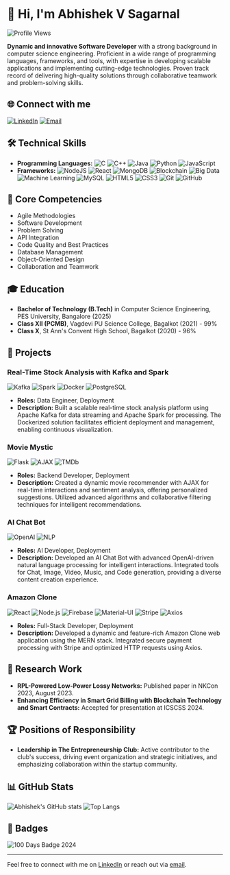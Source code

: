 # 👋 Hi, I'm Abhishek V Sagarnal

![Profile Views](https://komarev.com/ghpvc/?username=AbhishekVSagarnal&color=brightgreen)

**Dynamic and innovative Software Developer** with a strong background in computer science engineering. Proficient in a wide range of programming languages, frameworks, and tools, with expertise in developing scalable applications and implementing cutting-edge technologies. Proven track record of delivering high-quality solutions through collaborative teamwork and problem-solving skills.

## 🌐 Connect with me

[![LinkedIn](https://img.shields.io/badge/LinkedIn-abhishekvsagarnal-blue?style=for-the-badge&logo=linkedin)](https://www.linkedin.com/in/abhishekvsagarnal)
[![Email](https://img.shields.io/badge/Email-sagarnalabhishek@gmail.com-red?style=for-the-badge&logo=gmail)](mailto:sagarnalabhishek@gmail.com)

## 🛠️ Technical Skills

- **Programming Languages:** ![C](https://img.shields.io/badge/C-A8B9CC?style=flat&logo=c&logoColor=white) ![C++](https://img.shields.io/badge/C++-00599C?style=flat&logo=cplusplus&logoColor=white) ![Java](https://img.shields.io/badge/Java-007396?style=flat&logo=java&logoColor=white) ![Python](https://img.shields.io/badge/Python-3776AB?style=flat&logo=python&logoColor=white) ![JavaScript](https://img.shields.io/badge/JavaScript-F7DF1E?style=flat&logo=javascript&logoColor=black)
- **Frameworks:** ![NodeJS](https://img.shields.io/badge/Node.js-339933?style=flat&logo=nodedotjs&logoColor=white) ![React](https://img.shields.io/badge/React-61DAFB?style=flat&logo=react&logoColor=white) ![MongoDB](https://img.shields.io/badge/MongoDB-47A248?style=flat&logo=mongodb&logoColor=white) ![Blockchain](https://img.shields.io/badge/Blockchain-232F3E?style=flat&logo=blockchain&logoColor=white) ![Big Data](https://img.shields.io/badge/Big%20Data-FF6F00?style=flat&logo=bigdata&logoColor=white) ![Machine Learning](https://img.shields.io/badge/Machine%20Learning-FF6F00?style=flat&logo=machinelearning&logoColor=white) ![MySQL](https://img.shields.io/badge/MySQL-4479A1?style=flat&logo=mysql&logoColor=white) ![HTML5](https://img.shields.io/badge/HTML5-E34F26?style=flat&logo=html5&logoColor=white) ![CSS3](https://img.shields.io/badge/CSS3-1572B6?style=flat&logo=css3&logoColor=white) ![Git](https://img.shields.io/badge/Git-F05032?style=flat&logo=git&logoColor=white) ![GitHub](https://img.shields.io/badge/GitHub-181717?style=flat&logo=github&logoColor=white)

## 🔧 Core Competencies

- Agile Methodologies
- Software Development
- Problem Solving
- API Integration
- Code Quality and Best Practices
- Database Management
- Object-Oriented Design
- Collaboration and Teamwork

## 🎓 Education

- **Bachelor of Technology (B.Tech)** in Computer Science Engineering, PES University, Bangalore (2025)
- **Class XII (PCMB)**, Vagdevi PU Science College, Bagalkot (2021) - 99%
- **Class X**, St Ann's Convent High School, Bagalkot (2020) - 96%

## 💼 Projects

### Real-Time Stock Analysis with Kafka and Spark
![Kafka](https://img.shields.io/badge/Kafka-231F20?style=flat&logo=apache-kafka&logoColor=white) ![Spark](https://img.shields.io/badge/Spark-E25A1C?style=flat&logo=apachespark&logoColor=white) ![Docker](https://img.shields.io/badge/Docker-2496ED?style=flat&logo=docker&logoColor=white) ![PostgreSQL](https://img.shields.io/badge/PostgreSQL-336791?style=flat&logo=postgresql&logoColor=white)
- **Roles:** Data Engineer, Deployment
- **Description:** Built a scalable real-time stock analysis platform using Apache Kafka for data streaming and Apache Spark for processing. The Dockerized solution facilitates efficient deployment and management, enabling continuous visualization.

### Movie Mystic
![Flask](https://img.shields.io/badge/Flask-000000?style=flat&logo=flask&logoColor=white) ![AJAX](https://img.shields.io/badge/AJAX-EB5424?style=flat&logo=ajax&logoColor=white) ![TMDb](https://img.shields.io/badge/TMDb-01D277?style=flat&logo=the-movie-database&logoColor=white)
- **Roles:** Backend Developer, Deployment
- **Description:** Created a dynamic movie recommender with AJAX for real-time interactions and sentiment analysis, offering personalized suggestions. Utilized advanced algorithms and collaborative filtering techniques for intelligent recommendations.

### AI Chat Bot
![OpenAI](https://img.shields.io/badge/OpenAI-412991?style=flat&logo=openai&logoColor=white) ![NLP](https://img.shields.io/badge/NLP-5E5E5E?style=flat&logo=nlp&logoColor=white)
- **Roles:** AI Developer, Deployment
- **Description:** Developed an AI Chat Bot with advanced OpenAI-driven natural language processing for intelligent interactions. Integrated tools for Chat, Image, Video, Music, and Code generation, providing a diverse content creation experience.

### Amazon Clone
![React](https://img.shields.io/badge/React-61DAFB?style=flat&logo=react&logoColor=white) ![Node.js](https://img.shields.io/badge/Node.js-339933?style=flat&logo=nodedotjs&logoColor=white) ![Firebase](https://img.shields.io/badge/Firebase-FFCA28?style=flat&logo=firebase&logoColor=white) ![Material-UI](https://img.shields.io/badge/Material--UI-0081CB?style=flat&logo=material-ui&logoColor=white) ![Stripe](https://img.shields.io/badge/Stripe-008CDD?style=flat&logo=stripe&logoColor=white) ![Axios](https://img.shields.io/badge/Axios-5A29E4?style=flat&logo=axios&logoColor=white)
- **Roles:** Full-Stack Developer, Deployment
- **Description:** Developed a dynamic and feature-rich Amazon Clone web application using the MERN stack. Integrated secure payment processing with Stripe and optimized HTTP requests using Axios.

## 📝 Research Work

- **RPL-Powered Low-Power Lossy Networks:** Published paper in NKCon 2023, August 2023.
- **Enhancing Efficiency in Smart Grid Billing with Blockchain Technology and Smart Contracts:** Accepted for presentation at ICSCSS 2024.

## 🏆 Positions of Responsibility

- **Leadership in The Entrepreneurship Club:** Active contributor to the club's success, driving event organization and strategic initiatives, and emphasizing collaboration within the startup community.

## 📊 GitHub Stats

![Abhishek's GitHub stats](https://github-readme-stats.vercel.app/api?username=AbhishekVSagarnal&show_icons=true&theme=radical)
![Top Langs](https://github-readme-stats.vercel.app/api/top-langs/?username=AbhishekVSagarnal&layout=compact&theme=radical)

## 🏅 Badges

![100 Days Badge 2024](https://img.shields.io/badge/100%20Days%20Badge-2024-brightgreen?style=for-the-badge)

---

Feel free to connect with me on [LinkedIn](https://www.linkedin.com/in/abhishekvsagarnal) or reach out via [email](mailto:sagarnalabhishek@gmail.com).
